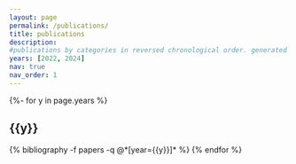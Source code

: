 ```yaml
---
layout: page
permalink: /publications/
title: publications
description:
#publications by categories in reversed chronological order. generated by jekyll-scholar.
years: [2022, 2024]
nav: true
nav_order: 1
---
```

<!-- _pages/publications.md -->
<div class="publications">

{%- for y in page.years %}
  <h2 class="year">{{y}}</h2>
  {% bibliography -f papers -q @*[year={{y}}]* %}
{% endfor %}

</div>
